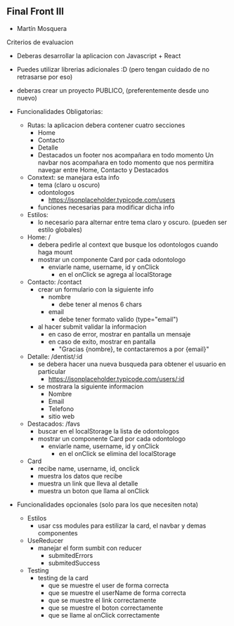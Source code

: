 ## Final Front III

- Martín Mosquera

Criterios de evaluacion

- Deberas desarrollar la aplicacion con Javascript + React
- Puedes utilizar librerias adicionales :D (pero tengan cuidado de no retrasarse por eso)
- deberas crear un proyecto PUBLICO, (preferentemente desde uno nuevo)

- Funcionalidades Obligatorias:

  - Rutas: la aplicacion debera contener cuatro secciones
    - Home
    - Contacto
    - Detalle
    - Destacados
      un footer nos acompañara en todo momento
      Un navbar nos acompañara en todo momento que nos permitira navegar entre Home, Contacto y Destacados
  - Conxtext: se manejara esta info
    - tema (claro u oscuro)
    - odontologos
      - https://jsonplaceholder.typicode.com/users
    - funciones necesarias para modificar dicha info
  - Estilos:
    - lo necesario para alternar entre tema claro y oscuro. (pueden ser estilo globales)
  - Home: /
    - debera pedirle al context que busque los odontologos cuando haga mount
    - mostrar un componente Card por cada odontologo
      - enviarle name, username, id y onClick
        - en el onClick se agrega al localStorage
  - Contacto: /contact
    - crear un formulario con la siguiente info
      - nombre
        - debe tener al menos 6 chars
      - email
        - debe tener formato valido (type="email")
    - al hacer submit validar la informacion
      - en caso de error, mostrar en pantalla un mensaje
      - en caso de exito, mostrar en pantalla
        - "Gracias {nombre}, te contactaremos a por {email}"
  - Detalle: /dentist/:id
    - se debera hacer una nueva busqueda para obtener el usuario en particular
      - https://jsonplaceholder.typicode.com/users/:id
    - se mostrara la siguiente informacion
      - Nombre
      - Email
      - Telefono
      - sitio web
  - Destacados: /favs
    - buscar en el localStorage la lista de odontologos
    - mostrar un componente Card por cada odontologo
      - enviarle name, username, id y onClick
        - en el onClick se elimina del localStorage
  - Card
    - recibe name, username, id, onclick
    - muestra los datos que recibe
    - muestra un link que lleva al detalle
    - muestra un boton que llama al onClick

- Funcionalidades opcionales
  (solo para los que necesiten nota)
  - Estilos
    - usar css modules para estilizar la card, el navbar y demas componentes
  - UseReducer
    - manejar el form sumbit con reducer
      - submitedErrors
      - submitedSuccess
  - Testing
    - testing de la card
      - que se muestre el user de forma correcta
      - que se muestre el userName de forma correcta
      - que se muestre el link correctamente
      - que se muestre el boton correctamente
      - que se llame al onClick correctamente
